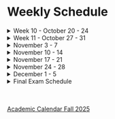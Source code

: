 # Weekly Schedule
<details>
   <summary> Week 10 - October 20 - 24 </summary>
   <br>

   **Tuesday 21st**
   - Portfolio Website
   - Pages
   - File and Folder Organization
   <br>
   
   **Thursday 23rd**
   
   :broom: *Housekeeping* :broom:
   - Last day to drop with a grade of W (Friday Oct, 24th)
   - Dates for each section of the final project to be complete
        - Organization - Due Oct 28th (*during lab*)
        - Home Page - Due October 30th (*during lab*)
        - About Page - Due November 4th (*during lab*)
        - Resume Page - Due November 6th (*during lab*)
        - Projects or Work Page - Due November 13th (*during lab*)
        - Contact Page - Due November 18th (*during lab*)
        - Final Project Presentation - December 2nd (*entire class*)
   - Test 2 - November 25th
   <br>
   
   :book: *Material* 
      - Color
         - Choose a color palette and save the link to it on your home page for now
         - [coolors](https://coolors.co/)
         - [pick color online](https://pickcoloronline.com/)
         - [w3schools Color Tutorial](https://www.w3schools.com/colors/default.asp)
         - [w3schools Color Picker](https://www.w3schools.com/colors/colors_picker.asp)
         - [pick an image color](https://imagecolorpicker.com/)
      
      - Validators and Checkers
         - [Contrast Checker](https://pickcoloronline.com/contrast-checker/)
         - [Link Checker](https://validator.w3.org/checklink)
         - [Accessibility Checker](https://www.accessibilitychecker.org/)
         - [HTML Validator](https://validator.w3.org/)
         - [CSS Validator](https://jigsaw.w3.org/css-validator/)

      - Past Student
         - [Alex](https://alexjwilcox.com/projects)
         - [Mike](https://www.michaelrconnelly.com/)
         - [Holloway](https://whodja.github.io/portfolio/projects.html)
         - [Alina](https://azimavaya.github.io/portfolio/projects.html)
         - [Liza](https://ynikitsenka.github.io/portfolio/index.html)
         - [Sean](https://sean-harder.github.io/)
         - [Jake](https://jfiorill.github.io/portfolio/)
         - [Abbey](https://ahyatt2003.github.io/portfolio/index3.html)
         - [Maddie](https://maddiephelps.github.io/portfolio/projects.html)
   
*Resources*
      
</details>

<details>
   <summary> Week 11 - October 27 - 31 </summary>
   <br>
   
   **Tuesday 28th**
   - New HTML
   - New CSS
   - [Zen Garden](https://csszengarden.com/)
      
   **Thursday 30th**
   1. Topic 1
   2. Topic 2
   3. Topic 3

**Resources**
- [https://csszengarden.com/](https://csszengarden.com/)
</details>

<details>
   <summary> November 3 - 7 </summary>
   <br>
   
   **Tuesday 4th**
   1. Topic 1
   2. Topic 2
   3. Topic 3

   **Thursday 6th**
   1. Topic 1
   2. Topic 2
   3. Topic 3
</details>

<details>
   <summary> November 10 - 14 </summary>
   <br>
   
   **Tuesday 11th**
   1. Topic 1
   2. Topic 2
   3. Topic 3
   
   **Thursday 13th**
   1. Topic 1
   2. Topic 2
   3. Topic 3

</details>

<details>
   <summary> November 17 - 21 </summary>
   <br>
   
   **Tuesday 18th**
   1. Topic 1
   2. Topic 2
   3. Topic 3

   **Thursday 20th**
   1. Topic 1
   2. Topic 2
   3. Topic 3
</details>

<details>
   <summary> November 24 - 28 </summary>
   <br>
   
   **Tuesday 25th**
   1. Thanksgiving Holiday - Wed November 26th - 28th
   2. Topic 2
   3. Topic 3

   **Thursday 27th** (No Class)
   1. Topic 1
   2. Topic 2
   3. Topic 3
</details>

<details>
   <summary> December 1 - 5 </summary>
   <br>
   
   **Tuesday 2nd**
   1. Topic 1
   2. Topic 2
   3. Topic 3

   **Thursday 4th** (*last day of class*)
   1. Final Project Presentations
   2. Topic 2
   3. Topic 3
</details>

<details>
   <summary>Final Exam Schedule</summary>
   <br>
   
   - **Reading Day** - Dec 5th 
   - **Exam Week** - Dec 6th - 12th 
   - **Final Exam** - Dec 8th from Noon to 3pm 

   <br>
</details>
<br><br>

[Academic Calendar Fall 2025](https://www.highpoint.edu/registrar/academic-calendars/)

